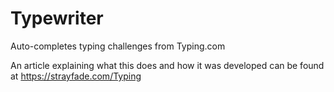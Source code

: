 # Typewriter
Auto-completes typing challenges from Typing.com

An article explaining what this does and how it was developed can be found at https://strayfade.com/Typing
